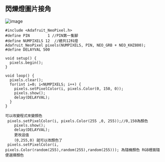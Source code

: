 ## 閃爍燈圖片接角
![image](https://user-images.githubusercontent.com/55682616/197332363-ff7cc763-75fd-4eab-87eb-b2bf19d6920a.png)

```IDE
#include <Adafruit_NeoPixel.h>
#define PIN        1 //PIN第一隻腳
#define NUMPIXELS 12  //總共12科燈
Adafruit_NeoPixel pixels(NUMPIXELS, PIN, NEO_GRB + NEO_KHZ800);
#define DELAYVAL 500 

void setup() {
  pixels.begin(); 
}

void loop() {
  pixels.clear(); 
  for(int i=0; i<NUMPIXELS; i++) {
    pixels.setPixelColor(i, pixels.Color(0, 150, 0));
    pixels.show();    
    delay(DELAYVAL); 
  }
}

```
 
```
可以改變程式來變顏色
 pixels.setPixelColor(i, pixels.Color(255 ,0, 255));//0,150為顏色
    pixels.show();    
    delay(DELAYVAL); 
    更改這值
    (0,255,0) 就可以改顏色了
 pixels.setPixelColor(i, pixels.Color(random(255),random(255),random(255))); 為隨機顏色 RGB裡面隨便選擇顏色
```
